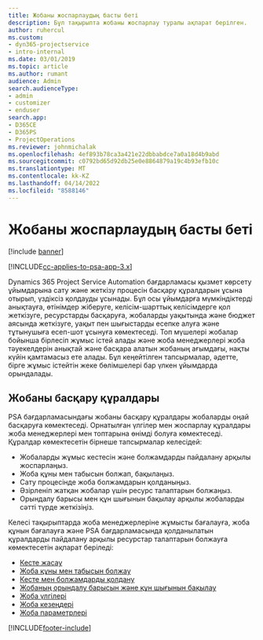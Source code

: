 ```yaml
---
title: Жобаны жоспарлаудың басты беті
description: Бұл тақырыпта жобаны жоспарлау туралы ақпарат берілген.
author: ruhercul
ms.custom:
- dyn365-projectservice
- intro-internal
ms.date: 03/01/2019
ms.topic: article
ms.author: rumant
audience: Admin
search.audienceType:
- admin
- customizer
- enduser
search.app:
- D365CE
- D365PS
- ProjectOperations
ms.reviewer: johnmichalak
ms.openlocfilehash: 4ef893b78ca3a421e22dbbabdce7a0a18d4b9abd
ms.sourcegitcommit: c0792bd65d92db25e0e8864879a19c4b93efb10c
ms.translationtype: MT
ms.contentlocale: kk-KZ
ms.lasthandoff: 04/14/2022
ms.locfileid: "8588146"
---
```

# <a name="project-planning-home-page"></a>Жобаны жоспарлаудың басты беті

[!include [banner](../includes/psa-now-project-operations.md)]

[!INCLUDE[cc-applies-to-psa-app-3.x](../includes/cc-applies-to-psa-app-3x.md)]

Dynamics 365 Project Service Automation бағдарламасы қызмет көрсету ұйымдарына сату және жеткізу процесін басқару құралдарын ұсына отырып, үздіксіз қолдауды ұсынады. Бұл осы ұйымдарға мүмкіндіктерді анықтауға, өтінімдер жіберуге, келісім-шарттық келісімдерге қол жеткізуге, ресурстарды басқаруға, жобаларды уақытында және бюджет аясында жеткізуге, уақыт пен шығыстарды есепке алуға және тұтынушыға есеп-шот ұсынуға көмектеседі. Топ мүшелері жобалар бойынша бірлесіп жұмыс істей алады және жоба менеджерлері жоба тәуекелдерін анықтай және басқара алатын жобаның ағымдағы, нақты күйін қамтамасыз ете алады. Бұл кеңейтілген тапсырмалар, әдетте, бірге жұмыс істейтін жеке бөлімшелері бар үлкен ұйымдарда орындалады.

## <a name="project-management-tools"></a>Жобаны басқару құралдары

PSA бағдарламасындағы жобаны басқару құралдары жобаларды оңай басқаруға көмектеседі. Орнатылған үлгілер мен жоспарлау құралдары жоба менеджерлері мен топтарына өнімді болуға көмектеседі. Құралдар көмектесетін бірнеше тапсырмалар келесідей:

- Жобаларды жұмыс кестесін және болжамдарды пайдалану арқылы жоспарлаңыз.
- Жоба құны мен табысын болжап, бақылаңыз.
- Сату процесінде жоба болжамдарын қолданыңыз.
- Әзірленіп жатқан жобалар үшін ресурс талаптарын болжаңыз.
- Орындалу барысы мен құн шығынын бақылау арқылы жобаларды сәтті түрде жеткізіңіз.

Келесі тақырыптарда жоба менеджерлеріне жұмысты бағалауға, жоба құнын бағалауға және PSA бағдарламасында қолданылатын құралдарды пайдалану арқылы ресурстар талаптарын болжауға көмектесетін ақпарат беріледі:

- [Кесте жасау](project-creating.md)
- [Жоба құны мен табысын болжау](project-estimating.md)
- [Кесте мен болжамдарды қолдану](project-leveraging.md)
- [Жобаның орындалу барысын және құн шығынын бақылау](project-tracking.md)
- [Жоба үлгілері](project-templates.md)
- [Жоба кезеңдері](project-stages.md)
- [Жоба параметрлері](project-settings.md)


[!INCLUDE[footer-include](../includes/footer-banner.md)]

